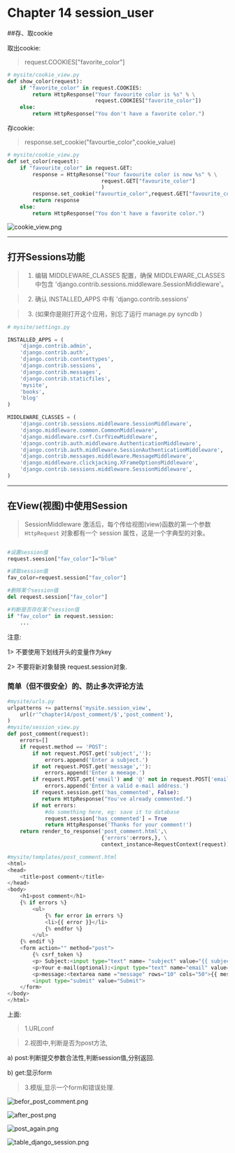 # Chapter 14 session_user



##存、取cookie

取出cookie:
> request.COOKIES["favorite_color"]

```python
# mysite/cookie_view.py
def show_color(request):
    if "favorite_color" in request.COOKIES:
        return HttpResponse("Your favourite color is %s" % \
                            request.COOKIES["favorite_color"])
    else:
        return HttpResponse("You don't have a favorite color.")
```

存cookie:
>  response.set_cookie("favourtie_color",cookie_value)

```python
# mysite/cookie_view.py
def set_color(request):
    if "favourite_color" in request.GET:
        response = HttpResonse("Your favourite color is now %s" % \
                              request.GET["favourite_color"]
                              )
        response.set_cookie("favourtie_color",request.GET["favourite_color"])
        return response
    else:
        return HttpResponse("You don't have a favorite color.")
```

![cookie_view.png](https://raw.githubusercontent.com/urmyfaith/NotesOfDjangoBook/master/notes/images/cookie_view.png)

----


## 打开Sessions功能

> 1. 编辑 MIDDLEWARE_CLASSES 配置，确保 MIDDLEWARE_CLASSES 中包含 'django.contrib.sessions.middleware.SessionMiddleware'。

> 2. 确认 INSTALLED_APPS 中有 'django.contrib.sessions' 

> 3. (如果你是刚打开这个应用，别忘了运行 manage.py syncdb )

```python
# mysite/settings.py

INSTALLED_APPS = (
    'django.contrib.admin',
    'django.contrib.auth',
    'django.contrib.contenttypes',
    'django.contrib.sessions',
    'django.contrib.messages',
    'django.contrib.staticfiles',
    'mysite',
    'books',
    'blog'
)

MIDDLEWARE_CLASSES = (
    'django.contrib.sessions.middleware.SessionMiddleware',
    'django.middleware.common.CommonMiddleware',
    'django.middleware.csrf.CsrfViewMiddleware',
    'django.contrib.auth.middleware.AuthenticationMiddleware',
    'django.contrib.auth.middleware.SessionAuthenticationMiddleware',
    'django.contrib.messages.middleware.MessageMiddleware',
    'django.middleware.clickjacking.XFrameOptionsMiddleware',
    'django.contrib.sessions.middleware.SessionMiddleware',
)
```

---
## 在View(视图)中使用Session
> SessionMiddleware 激活后，每个传给视图(view)函数的第一个参数``HttpRequest`` 对象都有一个 session 属性，这是一个字典型的对象。

```python

#设置session值
request.seesion["fav_color"]="blue"

#读取session值
fav_color=request.session["fav_color"]

#删除某个session值
del request.session["fav_color"]

#判断是否存在某个session值
if "fav_color" in request.session:
    ...
```
注意:

1> 不要使用下划线开头的变量作为key

2> 不要将新对象替换 request.session对象.

### 简单（但不很安全）的、防止多次评论方法
```python
#mysite/urls.py
urlpatterns += patterns('mysite.session_view',
    url(r'^chapter14/post_comment/$','post_comment'),
)
#mysite/session_view.py
def post_comment(request):
    errors=[]
    if request.method == 'POST':
        if not request.POST.get('subject',''):
            errors.append('Enter a subject.')
        if not request.POST.get('message',''):
            errors.append('Enter a meeage.')
        if request.POST.get('email') and '@' not in request.POST['email']:
            errors.append('Enter a valid e-mail address.')
        if request.session.get('has_commented', False):
           return HttpResponse("You've already commented.")
        if not errors:
            #do something here, eg: save it to database
            request.session['has_commented'] = True
            return HttpResponse('Thanks for your comment!')
    return render_to_response('post_comment.html',\
                              {'errors':errors,}, \
                              context_instance=RequestContext(request))

#mysite/templates/post_comment.html
<html>
<head>
    <title>post comment</title>
</head>
<body>
    <h1>post comment</h1>
    {% if errors %}
        <ul>
            {% for error in errors %}
            <li>{{ error }}</li>
            {% endfor %}
        </ul>
    {% endif %}
	<form action="" method="post">
		{% csrf_token %}
		<p> Subject:<input type="text" name= "subject" value="{{ subject }}"></p>
		<p>Your e-mail(optional):<input type="text" name="email" value="{{ email }}">
		<p>message:<textarea name ="message" rows="10" cols="50">{{ message }}</textarea><p>
		<input type="submit" value="Submit">
 	</form>
</body>
</html>

```
上面:

> 1.URLconf

> 2.视图中,判断是否为post方法,

a) post:判断提交参数合法性,判断session值,分别返回.

b) get:显示form

> 3.模版,显示一个form和错误处理.

![befor_post_comment.png](https://raw.githubusercontent.com/urmyfaith/NotesOfDjangoBook/master/notes/images/befor_post_comment.png)

![after_post.png](https://raw.githubusercontent.com/urmyfaith/NotesOfDjangoBook/master/notes/images/after_post.png)

![post_again.png](https://raw.githubusercontent.com/urmyfaith/NotesOfDjangoBook/master/notes/images/post_again.png)

![table_django_session.png](https://raw.githubusercontent.com/urmyfaith/NotesOfDjangoBook/master/notes/images/table_django_session.png)